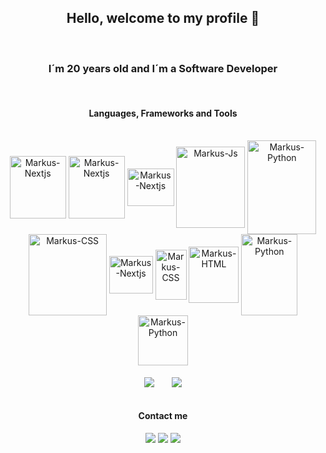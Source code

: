 ## <div align=center>Hello, welcome to my profile 👋</div>
<br />

### <p align=center>I´m 20 years old and I´m a Software Developer</p>

<br />

#### <p align=center>Languages, Frameworks and Tools</p>
<div style="display: inline_block"; align=center><br>
  <img align="center" alt="Markus-Nextjs" height="100" width="90" src="https://img.shields.io/badge/next%20js-000000?style=for-the-badge&logo=nextdotjs&logoColor=white">
  <img align="center" alt="Markus-Nextjs" height="100" width="90" src="https://img.shields.io/badge/Node%20js-339933?style=for-the-badge&logo=nodedotjs&logoColor=white">
  <img align="center" alt="Markus-Nextjs" height="60" width="75" src="https://img.shields.io/badge/React-20232A?style=for-the-badge&logo=react&logoColor=61DAFB">
  <img align="center" alt="Markus-Js" height="130" width="110" src="https://img.shields.io/badge/JavaScript-323330?style=for-the-badge&logo=javascript&logoColor=F7DF1E">
  <img align="center" alt="Markus-Python" height="150" width="110" src="https://img.shields.io/badge/TypeScript-007ACC?style=for-the-badge&logo=typescript&logoColor=white">
  <br/>
  <img align="center" alt="Markus-CSS" height="130" width="125" src="https://img.shields.io/badge/Tailwind_CSS-38B2AC?style=for-the-badge&logo=tailwind-css&logoColor=white">
  <img align="center" alt="Markus-Nextjs" height="60" width="70" src="https://img.shields.io/badge/Sass-CC6699?style=for-the-badge&logo=sass&logoColor=white">
  <img align="center" alt="Markus-CSS" height="80" width="50" src="https://img.shields.io/badge/CSS3-1572B6?style=for-the-badge&logo=css3&logoColor=white">
  <img align="center" alt="Markus-HTML" height="90" width="80" src="https://img.shields.io/badge/HTML5-E34F26?style=for-the-badge&logo=html5&logoColor=white">
  <img align="center" alt="Markus-Python" height="130" width="90" src="https://img.shields.io/badge/Python-FFD43B?style=for-the-badge&logo=python&logoColor=blue">
 <img align="center" alt="Markus-Python" height="80" width="80" src="https://img.shields.io/badge/PowerBI-F2C811?style=for-the-badge&logo=Power%20BI&logoColor=white">
</div>

<br/>

<div align=center>
 <img align=center src= "https://github-readme-stats.vercel.app/api?username=mdanyllo&show_icons=true&theme=transparent"/>
 &nbsp;&nbsp;&nbsp;&nbsp;&nbsp;
 <img align=center src= "https://github-readme-stats.vercel.app/api/top-langs/?username=mdanyllo&layout=compact&theme=transparent"/>
</div>

<br/>

#### <p align=center>Contact me</p>
<div align=center> 
  <a href="https://instagram.com/md4nyllo" target="_blank"><img src="https://img.shields.io/badge/-Instagram-%23E4405F?style=for-the-badge&logo=instagram&logoColor=white" target="_blank"></a>
  <a href = "mailto:markusdanyllodev@gmail.com"><img src="https://img.shields.io/badge/-Gmail-%23333?style=for-the-badge&logo=gmail&logoColor=white" target="_blank"></a>
  <a href="https://www.linkedin.com/in/markusdanyllo" target="_blank"><img src="https://img.shields.io/badge/-LinkedIn-%230077B5?style=for-the-badge&logo=linkedin&logoColor=white" target="_blank"></a> 
</div>
